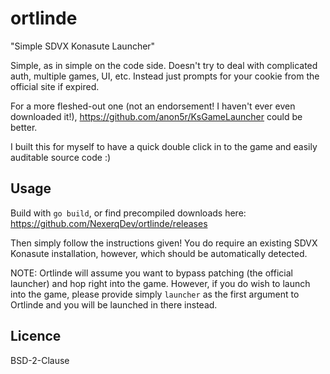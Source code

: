 # ortlinde

"Simple SDVX Konasute Launcher"

Simple, as in simple on the code side. Doesn't try to deal with complicated auth, multiple games, UI, etc. Instead just prompts for your cookie from the official site if expired.

For a more fleshed-out one (not an endorsement! I haven't ever even downloaded it!), https://github.com/anon5r/KsGameLauncher could be better.

I built this for myself to have a quick double click in to the game and easily auditable source code :)

## Usage

Build with `go build`, or find precompiled downloads here: https://github.com/NexerqDev/ortlinde/releases

Then simply follow the instructions given! You do require an existing SDVX Konasute installation, however, which should be automatically detected.

NOTE: Ortlinde will assume you want to bypass patching (the official launcher) and hop right into the game. However, if you do wish to launch into the game, please provide simply `launcher` as the first argument to Ortlinde and you will be launched in there instead.

## Licence

BSD-2-Clause
